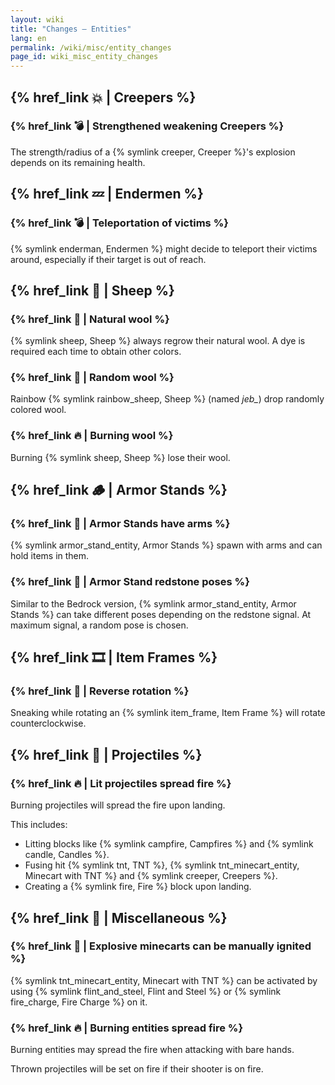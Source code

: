 ```yaml
---
layout: wiki
title: "Changes — Entities"
lang: en
permalink: /wiki/misc/entity_changes
page_id: wiki_misc_entity_changes
---
```


## {% href_link 💥 | Creepers %}

### {% href_link 💣️ | Strengthened weakening Creepers %}
The strength/radius of a {% symlink creeper, Creeper %}'s explosion depends on its remaining health.


## {% href_link 💤 | Endermen %}

### {% href_link 💣️ | Teleportation of victims %}
{% symlink enderman, Endermen %} might decide to teleport their victims around, especially if their target is out of reach.


## {% href_link 🐑 | Sheep %}

### {% href_link 👕 | Natural wool %}
{% symlink sheep, Sheep %} always regrow their natural wool. A dye is required each time to obtain other colors.

### {% href_link 🌈 | Random wool %}
Rainbow {% symlink rainbow_sheep, Sheep %} (named _jeb\__) drop randomly colored wool.

### {% href_link 🔥 | Burning wool %}
Burning {% symlink sheep, Sheep %} lose their wool.


## {% href_link 🪵 | Armor Stands %}

### {% href_link 🧰 | Armor Stands have arms %}
{% symlink armor_stand_entity, Armor Stands %} spawn with arms and can hold items in them.

### {% href_link 🤸 | Armor Stand redstone poses %}
Similar to the Bedrock version, {% symlink armor_stand_entity, Armor Stands %} can take different poses depending on the redstone signal. At maximum signal, a random pose is chosen.


## {% href_link 🎞️ | Item Frames %}

### {% href_link 🔄 | Reverse rotation %}
Sneaking while rotating an {% symlink item_frame, Item Frame %} will rotate counterclockwise.


## {% href_link 🏹 | Projectiles %}

### {% href_link 🔥 | Lit projectiles spread fire %}
Burning projectiles will spread the fire upon landing.

This includes:
- Litting blocks like {% symlink campfire, Campfires %} and {% symlink candle, Candles %}.
- Fusing hit {% symlink tnt, TNT %}, {% symlink tnt_minecart_entity, Minecart with TNT %} and {% symlink creeper, Creepers %}.
- Creating a {% symlink fire, Fire %} block upon landing.


## {% href_link 🧩 | Miscellaneous %}

### {% href_link 🧨 | Explosive minecarts can be manually ignited %}
{% symlink tnt_minecart_entity, Minecart with TNT %} can be activated by using {% symlink flint_and_steel, Flint and Steel %} or {% symlink fire_charge, Fire Charge %} on it.

### {% href_link 🔥 | Burning entities spread fire %}
Burning entities may spread the fire when attacking with bare hands.

Thrown projectiles will be set on fire if their shooter is on fire.
